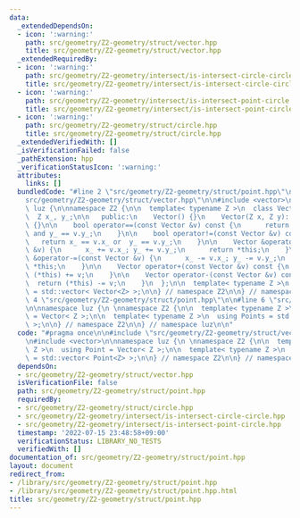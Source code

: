 ```yaml
---
data:
  _extendedDependsOn:
  - icon: ':warning:'
    path: src/geometry/Z2-geometry/struct/vector.hpp
    title: src/geometry/Z2-geometry/struct/vector.hpp
  _extendedRequiredBy:
  - icon: ':warning:'
    path: src/geometry/Z2-geometry/intersect/is-intersect-circle-circle.hpp
    title: src/geometry/Z2-geometry/intersect/is-intersect-circle-circle.hpp
  - icon: ':warning:'
    path: src/geometry/Z2-geometry/intersect/is-intersect-point-circle.hpp
    title: src/geometry/Z2-geometry/intersect/is-intersect-point-circle.hpp
  - icon: ':warning:'
    path: src/geometry/Z2-geometry/struct/circle.hpp
    title: src/geometry/Z2-geometry/struct/circle.hpp
  _extendedVerifiedWith: []
  _isVerificationFailed: false
  _pathExtension: hpp
  _verificationStatusIcon: ':warning:'
  attributes:
    links: []
  bundledCode: "#line 2 \"src/geometry/Z2-geometry/struct/point.hpp\"\n\n#line 2 \"\
    src/geometry/Z2-geometry/struct/vector.hpp\"\n\n#include <vector>\n\nnamespace\
    \ luz {\n\nnamespace Z2 {\n\n  template< typename Z >\n  class Vector {\n\n  \
    \  Z x_, y_;\n\n   public:\n    Vector() {}\n    Vector(Z x, Z y): x_(x), y_(y)\
    \ {}\n\n    bool operator==(const Vector &v) const {\n      return x_ == v.x_\
    \ and y_ == v.y_;\n    }\n\n    bool operator!=(const Vector &v) const {\n   \
    \   return x_ == v.x_ or  y_ == v.y_;\n    }\n\n    Vector &operator+=(const Vector\
    \ &v) {\n      x_ += v.x_; y_ += v.y_;\n      return *this;\n    }\n\n    Vector\
    \ &operator-=(const Vector &v) {\n      x_ -= v.x_; y_ -= v.y_;\n      return\
    \ *this;\n    }\n\n    Vector operator+(const Vector &v) const {\n      return\
    \ (*this) += v;\n    }\n\n    Vector operator-(const Vector &v) const {\n    \
    \  return (*this) -= v;\n    }\n  };\n\n  template< typename Z >\n  using Vectors\
    \ = std::vector< Vector<Z> >;\n\n} // namespace Z2\n\n} // namespace luz\n#line\
    \ 4 \"src/geometry/Z2-geometry/struct/point.hpp\"\n\n#line 6 \"src/geometry/Z2-geometry/struct/point.hpp\"\
    \n\nnamespace luz {\n \nnamespace Z2 {\n\n  template< typename Z >\n  using Point\
    \ = Vector< Z >;\n\n  template< typename Z >\n  using Points = std::vector< Point<Z>\
    \ >;\n\n} // namespace Z2\n\n} // namespace luz\n\n"
  code: "#pragma once\n\n#include \"src/geometry/Z2-geometry/struct/vector.hpp\"\n\
    \n#include <vector>\n\nnamespace luz {\n \nnamespace Z2 {\n\n  template< typename\
    \ Z >\n  using Point = Vector< Z >;\n\n  template< typename Z >\n  using Points\
    \ = std::vector< Point<Z> >;\n\n} // namespace Z2\n\n} // namespace luz\n\n"
  dependsOn:
  - src/geometry/Z2-geometry/struct/vector.hpp
  isVerificationFile: false
  path: src/geometry/Z2-geometry/struct/point.hpp
  requiredBy:
  - src/geometry/Z2-geometry/struct/circle.hpp
  - src/geometry/Z2-geometry/intersect/is-intersect-circle-circle.hpp
  - src/geometry/Z2-geometry/intersect/is-intersect-point-circle.hpp
  timestamp: '2022-07-15 23:48:58+09:00'
  verificationStatus: LIBRARY_NO_TESTS
  verifiedWith: []
documentation_of: src/geometry/Z2-geometry/struct/point.hpp
layout: document
redirect_from:
- /library/src/geometry/Z2-geometry/struct/point.hpp
- /library/src/geometry/Z2-geometry/struct/point.hpp.html
title: src/geometry/Z2-geometry/struct/point.hpp
---
```

